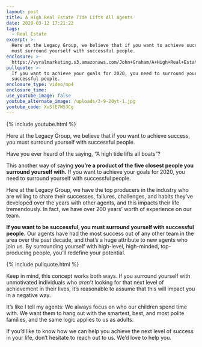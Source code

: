 ```yaml
---
layout: post
title: A High Real Estate Tide Lifts All Agents
date: 2020-03-12 17:21:22
tags:
  - Real Estate
excerpt: >-
  Here at the Legacy Group, we believe that if you want to achieve success, you
  must surround yourself with successful people.
enclosure: >-
  https://vyralmarketing.s3.amazonaws.com/John+Graham/A+High+Real+Estate+Tide+Lifts+All+Agents.mp4
pullquote: >-
  If you want to achieve your goals for 2020, you need to surround yourself with
  successful people.
enclosure_type: video/mp4
enclosure_time:
use_youtube_image: false
youtube_alternate_image: /uploads/3-9-20yt-1.jpg
youtube_code: XuSlE7W53Cg
---
```


{% include youtube.html %}

Here at the Legacy Group, we believe that if you want to achieve success, you must surround yourself with successful people.

Have you ever heard of the saying, “A high tide lifts all boats”?

This another way of saying **you’re a product of the five closest people you surround yourself with.** If you want to achieve your goals for 2020, you need to surround yourself with successful people.&nbsp;

Here at the Legacy Group, we have the top producers in the industry who are willing to share their successes, failures, challenges, and habits they’ve developed over the years with other agents, and this impacts their life tremendously. In fact, we have over 200 years’ worth of experience on our team.&nbsp;

**If you want to be successful, you must surround yourself with successful people.** Our agents have had the most success out of any other team in the area over the past decade, and that’s a huge attribute to new agents who join us. By surrounding yourself with high-level, high-minded, top-producing people, you’ll redefine your potential.&nbsp;

{% include pullquote.html %}

Keep in mind, this concept works both ways. If you surround yourself with unmotivated individuals who *aren’t* looking for that next level of achievement in their lives, it’s reasonable to assume that this will impact you in a negative way.&nbsp;

It’s like I tell my agents: We always focus on who our children spend time with. We want them to hang out with the smartest, best, and most polite families, and the same logic applies to us as adults.&nbsp;

If you’d like to know how we can help you achieve the next level of success in your life, don’t hesitate to reach out to us. We’d love to help you.